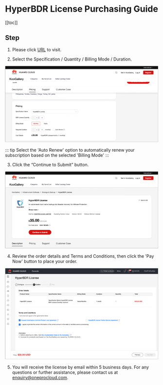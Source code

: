 # HyperBDR License Purchasing Guide

[[toc]]
## Step
1. Please click [URL](https://marketplace.huaweicloud.com/intl/contents/281e1ea5-f5a6-4adf-b6e0-f13436db2c65) to visit.

2. Select the Specification / Quantity / Billing Mode / Duration.

![hyperbdr-license-purchasing-guide-1.png](./images/hyperbdr-license-purchasing-guide-1.png)

::: tip
Select the 'Auto Renew' option to automatically renew your subscription based on the selected 'Billing Mode'
:::

3. Click the “Continue to Submit” button.

![hyperbdr-license-purchasing-guide-2.png](./images/hyperbdr-license-purchasing-guide-2.png)

4. Review the order details and Terms and Conditions, then click the 'Pay Now' button to place your order.

![hyperbdr-license-purchasing-guide-3.png](./images/hyperbdr-license-purchasing-guide-3.png)

5. You will receive the license by email within 5 business days. For any questions or further assistance, please contact us at enquiry@oneprocloud.com.